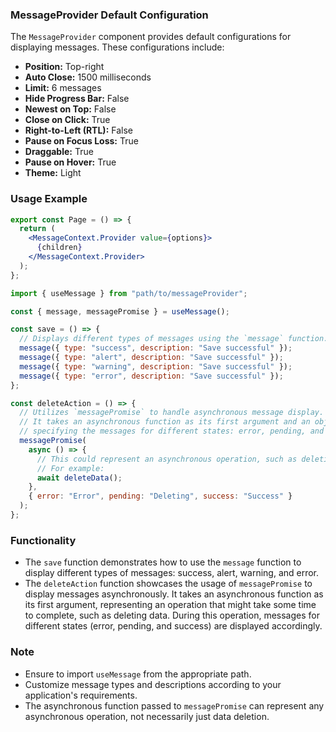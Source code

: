 ### MessageProvider Default Configuration

The `MessageProvider` component provides default configurations for displaying messages. These configurations include:

- **Position:** Top-right
- **Auto Close:** 1500 milliseconds
- **Limit:** 6 messages
- **Hide Progress Bar:** False
- **Newest on Top:** False
- **Close on Click:** True
- **Right-to-Left (RTL):** False
- **Pause on Focus Loss:** True
- **Draggable:** True
- **Pause on Hover:** True
- **Theme:** Light

### Usage Example

```jsx
export const Page = () => {
  return (
    <MessageContext.Provider value={options}>
      {children}
    </MessageContext.Provider>
  );
};
```

```javascript
import { useMessage } from "path/to/messageProvider";

const { message, messagePromise } = useMessage();

const save = () => {
  // Displays different types of messages using the `message` function.
  message({ type: "success", description: "Save successful" });
  message({ type: "alert", description: "Save successful" });
  message({ type: "warning", description: "Save successful" });
  message({ type: "error", description: "Save successful" });
};

const deleteAction = () => {
  // Utilizes `messagePromise` to handle asynchronous message display.
  // It takes an asynchronous function as its first argument and an object
  // specifying the messages for different states: error, pending, and success.
  messagePromise(
    async () => {
      // This could represent an asynchronous operation, such as deleting data.
      // For example:
      await deleteData();
    },
    { error: "Error", pending: "Deleting", success: "Success" }
  );
};
```

### Functionality

- The `save` function demonstrates how to use the `message` function to display different types of messages: success, alert, warning, and error.
- The `deleteAction` function showcases the usage of `messagePromise` to display messages asynchronously. It takes an asynchronous function as its first argument, representing an operation that might take some time to complete, such as deleting data. During this operation, messages for different states (error, pending, and success) are displayed accordingly.

### Note

- Ensure to import `useMessage` from the appropriate path.
- Customize message types and descriptions according to your application's requirements.
- The asynchronous function passed to `messagePromise` can represent any asynchronous operation, not necessarily just data deletion.

